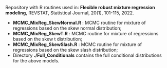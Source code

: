 Repository with R routines used in:
**Flexible robust mixture regression modeling**, REVSTAT, Statistical Journal, 20(1), 101-115, 2022.

- **MCMC_MixReg_SkewNormal.R** : MCMC routine for mixture of regressions based on the skew normal distribution;
- **MCMC_MixReg_SkewT.R** : MCMC routine for mixture of regressions based on the skew t distribution;
- **MCMC_MixReg_SkewSlash.R** : MCMC routine for mixture of regressions based on the skew slash distribution;
- Directory **./Full_Conditionals** contains the full conditional distributions for the above models.
